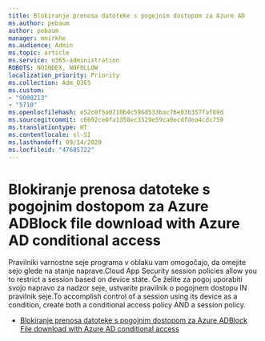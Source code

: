 ```yaml
---
title: Blokiranje prenosa datoteke s pogojnim dostopom za Azure AD
ms.author: pebaum
author: pebaum
manager: mnirkhe
ms.audience: Admin
ms.topic: article
ms.service: o365-administration
ROBOTS: NOINDEX, NOFOLLOW
localization_priority: Priority
ms.collection: Adm_O365
ms.custom:
- "9000213"
- "5710"
ms.openlocfilehash: e52c8f5a0710b4c596d533bac76e03b357faf89d
ms.sourcegitcommit: c6692ce0fa1358ec3529e59ca0ecdfdea4cdc759
ms.translationtype: HT
ms.contentlocale: sl-SI
ms.lasthandoff: 09/14/2020
ms.locfileid: "47685722"
---
```

# <a name="block-file-download-with-azure-ad-conditional-access"></a><span data-ttu-id="38cf3-102">Blokiranje prenosa datoteke s pogojnim dostopom za Azure AD</span><span class="sxs-lookup"><span data-stu-id="38cf3-102">Block file download with Azure AD conditional access</span></span>

<span data-ttu-id="38cf3-103">Pravilniki varnostne seje programa v oblaku vam omogočajo, da omejite sejo glede na stanje naprave.</span><span class="sxs-lookup"><span data-stu-id="38cf3-103">Cloud App Security session policies allow you to restrict a session based on device state.</span></span> <span data-ttu-id="38cf3-104">Če želite za pogoj uporabiti svojo napravo za nadzor seje, ustvarite pravilnik o pogojnem dostopu IN pravilnik seje.</span><span class="sxs-lookup"><span data-stu-id="38cf3-104">To accomplish control of a session using its device as a condition, create both a conditional access policy AND a session policy.</span></span>

- [<span data-ttu-id="38cf3-105">Blokiranje prenosa datoteke s pogojnim dostopom za Azure AD</span><span class="sxs-lookup"><span data-stu-id="38cf3-105">Block File download with Azure AD conditional access</span></span>](https://docs.microsoft.com/cloud-app-security/use-case-proxy-block-session-aad#create-a-block-download-policy-for-unmanaged-devices)
